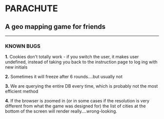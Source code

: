 # PARACHUTE
## A geo mapping game for friends
___


### KNOWN BUGS

__1.__ Cookies don't totally work - if you switch the user, it makes user undefined, instead of taking you back to the instruction page to log ing with new initials


__2.__ Sometimes it will freeze after 6 rounds....but usually not


__3.__ We are querying the entire DB every time, which is probably not the most efficient method

__4.__ If the browser is zoomed in (or in some cases if the resolution is very different from what the game was designed for) the list of cities at the bottom of the screen will render really....wrong-looking.
